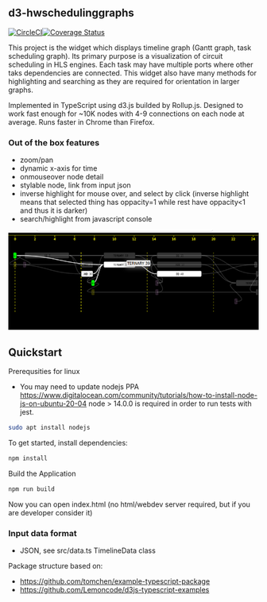 ## d3-hwschedulinggraphs
[![CircleCI](https://dl.circleci.com/status-badge/img/gh/Nic30/d3-hwschedulinggraphs/tree/main.svg?style=svg)](https://dl.circleci.com/status-badge/redirect/gh/Nic30/d3-hwschedulinggraphs/tree/main)[![Coverage Status](https://coveralls.io/repos/github/Nic30/d3-hwschedulinggraphs/badge.svg?branch=master)](https://coveralls.io/github/Nic30/d3-hwschedulinggraphs?branch=master)

This project is the widget which displays timeline graph (Gantt graph, task scheduling graph).
Its primary purpose is a visualization of circuit scheduling in HLS engines.
Each task may have multiple ports where other taks dependencies are connected.
This widget also have many methods for highlighting and searching as they are required for orientation in larger graphs. 
 
Implemented in TypeScript using d3.js builded by Rollup.js.
Designed to work fast enough for ~10K nodes with 4-9 connections on each node at average.
Runs faster in Chrome than Firefox.

### Out of the box features

* zoom/pan
* dynamic x-axis for time
* onmouseover node detail
* stylable node, link from input json
* inverse highlight for mouse over, and select by click (inverse highlight means that selected thing has oppacity=1 while rest have oppacity<1 and thus it is darker)
* search/highlight from javascript console


![scroll_and_zoom.gif](doc/screen.png)

## Quickstart

Prerequsities for linux
* You may need to update nodejs PPA https://www.digitalocean.com/community/tutorials/how-to-install-node-js-on-ubuntu-20-04
  node > 14.0.0 is required in order to run tests with jest. 
```bash
sudo apt install nodejs 
```

To get started, install dependencies:

```bash
npm install
```

Build the Application

```bash
npm run build
```

Now you can open index.html (no html/webdev server required, but if you are developer consider it)


### Input data format

* JSON, see src/data.ts TimelineData class


Package structure based on:

* https://github.com/tomchen/example-typescript-package
* https://github.com/Lemoncode/d3js-typescript-examples